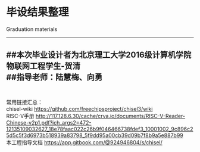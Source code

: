 # 毕设结果整理
Graduation materials

---
##本次毕业设计者为北京理工大学2016级计算机学院物联网工程学生-贺清</br>
##指导老师：陆慧梅、向勇</br>
</br>
---
常用链接汇总：</br>
chisel-wiki			https://github.com/freechipsproject/chisel3/wiki</br>
RISC-V手册			http://117.128.6.30/cache/crva.io/documents/RISC-V-Reader-Chinese-v2p1.pdf?ich_args2=472-12135109032627_18e78faac022c26b9f046466738fdef3_10001002_9c896c25d5c5f3d6973b518939a83798_5f9dd95a00cb39d09b7f8b9a5e887b99</br>
本工程指导文档			https://app.gitbook.com/@924946804/s/chisel/</br>
